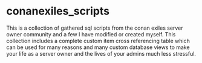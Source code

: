 # conanexiles_scripts
This is a collection of gathered sql scripts from the conan exiles server owner community and a few I have modified or created myself.  This collection includes a complete custom item cross referencing table which can be used for many reasons and many custom database views to make your life as a server owner and the lives of your admins much less stressful.
